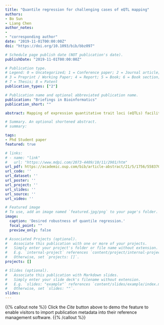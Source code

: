 ```yaml
---
title: "Quantile regression for challenging cases of eQTL mapping"
authors:
- Bo Sun
- Liang Chen
author_notes:
- 
- "corresponding author"
date: "2019-11-01T00:00:00Z"
doi: "https://doi.org/10.1093/bib/bbz097"

# Schedule page publish date (NOT publication's date).
publishDate: "2019-11-01T00:00:00Z"

# Publication type.
# Legend: 0 = Uncategorized; 1 = Conference paper; 2 = Journal article;
# 3 = Preprint / Working Paper; 4 = Report; 5 = Book; 6 = Book section;
# 7 = Thesis; 8 = Patent
publication_types: ["2"]

# Publication name and optional abbreviated publication name.
publication: "Briefings in Bioinformatics"
publication_short: ""

abstract: Mapping of expression quantitative trait loci (eQTLs) facilitates interpretation of the regulatory path from genetic variants to their associated disease or traits. High-throughput sequencing of RNA (RNA-seq) has expedited the exploration of these regulatory variants. However, eQTL mapping is usually confronted with the analysis challenges caused by overdispersion and excessive dropouts in RNA-seq. The heavy-tailed distribution of gene expression violates the assumption of Gaussian distributed errors in linear regression for eQTL detection, which results in increased Type I or Type II errors. Applying rank-based inverse normal transformation (INT) can make the expression values more normally distributed. However, INT causes information loss and leads to uninterpretable effect size estimation. After comprehensive examination of the impact from overdispersion and excessive dropouts, we propose to apply a robust model, quantile regression, to map eQTLs for genes with high degree of overdispersion or large number of dropouts. Simulation studies show that quantile regression has the desired robustness to outliers and dropouts, and it significantly improves eQTL mapping. From a real data analysis, the most significant eQTL discoveries differ between quantile regression and the conventional linear model. Such discrepancy becomes more prominent when the dropout effect or the overdispersion effect is large. All the results suggest that quantile regression provides more reliable and accurate eQTL mapping than conventional linear models. It deserves more attention for the large-scale eQTL mapping.

# Summary. An optional shortened abstract.
# summary: 

tags:
- Phd Student paper
featured: true

# links:
# - name: "link"
#   url: "https://www.mdpi.com/2073-4409/10/11/2901/htm"
url_pdf: https://academic.oup.com/bib/article-abstract/21/5/1756/5583704?redirectedFrom=fulltext
url_code: ''
url_dataset: ''
url_poster: ''
url_project: ''
url_slides: ''
url_source: ''
url_video: ''

# Featured image
# To use, add an image named `featured.jpg/png` to your page's folder. 
image:
  caption: 'Desired robustness of quantile regression.'
  focal_point: ""
  preview_only: false

# Associated Projects (optional).
#   Associate this publication with one or more of your projects.
#   Simply enter your project's folder or file name without extension.
#   E.g. `internal-project` references `content/project/internal-project/index.md`.
#   Otherwise, set `projects: []`.
projects: []

# Slides (optional).
#   Associate this publication with Markdown slides.
#   Simply enter your slide deck's filename without extension.
#   E.g. `slides: "example"` references `content/slides/example/index.md`.
#   Otherwise, set `slides: ""`.
slides:
---
```


{{% callout note %}}
Click the *Cite* button above to demo the feature to enable visitors to import publication metadata into their reference management software.
{{% /callout %}}

<!-- Supplementary notes can be added here, including [code and math](https://sourcethemes.com/academic/docs/writing-markdown-latex/). -->
